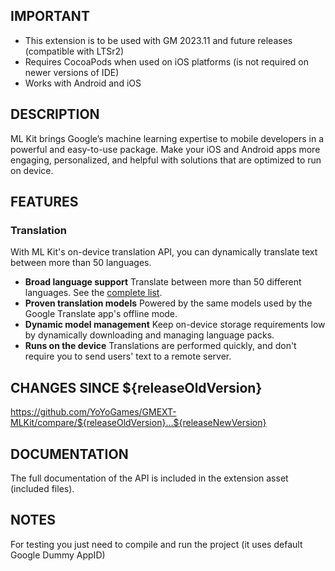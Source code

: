 ## IMPORTANT

- This extension is to be used with GM 2023.11 and future releases (compatible with LTSr2)
- Requires CocoaPods when used on iOS platforms (is not required on newer versions of IDE)
- Works with Android and iOS

## DESCRIPTION

ML Kit brings Google’s machine learning expertise to mobile developers in a powerful and easy-to-use package. Make your iOS and Android apps more engaging, personalized, and helpful with solutions that are optimized to run on device.

## FEATURES

### **Translation** 

With ML Kit's on-device translation API, you can dynamically translate text between more than 50 languages.

  - **Broad language support** Translate between more than 50 different languages. See the [complete list](https://developers.google.com/ml-kit/language/translation/translation-language-support).
  - **Proven translation models** Powered by the same models used by the Google Translate app's offline mode.
  - **Dynamic model management** Keep on-device storage requirements low by dynamically downloading and managing language packs.
  - **Runs on the device** Translations are performed quickly, and don't require you to send users' text to a remote server.

## CHANGES SINCE ${releaseOldVersion}

https://github.com/YoYoGames/GMEXT-MLKit/compare/${releaseOldVersion}...${releaseNewVersion}

## DOCUMENTATION

The full documentation of the API is included in the extension asset (included files).

## NOTES

For testing you just need to compile and run the project (it uses default Google Dummy AppID)
